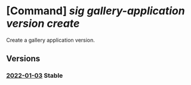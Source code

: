 # [Command] _sig gallery-application version create_

Create a gallery application version.

## Versions

### [2022-01-03](/Resources/mgmt-plane/L3N1YnNjcmlwdGlvbnMve30vcmVzb3VyY2Vncm91cHMve30vcHJvdmlkZXJzL21pY3Jvc29mdC5jb21wdXRlL2dhbGxlcmllcy97fS9hcHBsaWNhdGlvbnMve30vdmVyc2lvbnMve30=/2022-01-03.xml) **Stable**

<!-- mgmt-plane /subscriptions/{}/resourcegroups/{}/providers/microsoft.compute/galleries/{}/applications/{}/versions/{} 2022-01-03 -->
